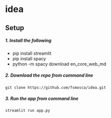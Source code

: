 # idea

## Setup

##### 1. Install the following

  * pip install streamlit
  * pip install spacy
  * python -m spacy download en_core_web_md

##### 2. Download the repo from command line

```
git clone https://github.com/fsmosca/idea.git
```

##### 3. Run the app from command line

```
streamlit run app.py
```
